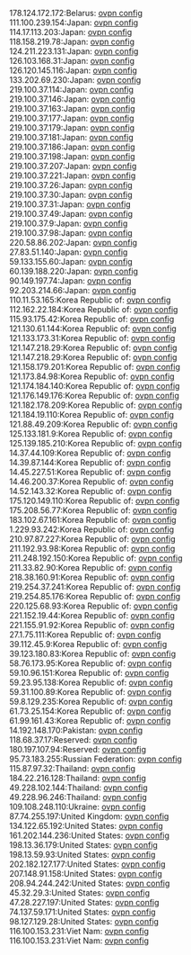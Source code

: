 178.124.172.172:Belarus: [ovpn config](vpn/178_124_172_172.ovpn)  
111.100.239.154:Japan: [ovpn config](vpn/111_100_239_154.ovpn)  
114.17.113.203:Japan: [ovpn config](vpn/114_17_113_203.ovpn)  
118.158.219.78:Japan: [ovpn config](vpn/118_158_219_78.ovpn)  
124.211.223.131:Japan: [ovpn config](vpn/124_211_223_131.ovpn)  
126.103.168.31:Japan: [ovpn config](vpn/126_103_168_31.ovpn)  
126.120.145.116:Japan: [ovpn config](vpn/126_120_145_116.ovpn)  
133.202.69.230:Japan: [ovpn config](vpn/133_202_69_230.ovpn)  
219.100.37.114:Japan: [ovpn config](vpn/219_100_37_114.ovpn)  
219.100.37.146:Japan: [ovpn config](vpn/219_100_37_146.ovpn)  
219.100.37.163:Japan: [ovpn config](vpn/219_100_37_163.ovpn)  
219.100.37.177:Japan: [ovpn config](vpn/219_100_37_177.ovpn)  
219.100.37.179:Japan: [ovpn config](vpn/219_100_37_179.ovpn)  
219.100.37.181:Japan: [ovpn config](vpn/219_100_37_181.ovpn)  
219.100.37.186:Japan: [ovpn config](vpn/219_100_37_186.ovpn)  
219.100.37.198:Japan: [ovpn config](vpn/219_100_37_198.ovpn)  
219.100.37.207:Japan: [ovpn config](vpn/219_100_37_207.ovpn)  
219.100.37.221:Japan: [ovpn config](vpn/219_100_37_221.ovpn)  
219.100.37.26:Japan: [ovpn config](vpn/219_100_37_26.ovpn)  
219.100.37.30:Japan: [ovpn config](vpn/219_100_37_30.ovpn)  
219.100.37.31:Japan: [ovpn config](vpn/219_100_37_31.ovpn)  
219.100.37.49:Japan: [ovpn config](vpn/219_100_37_49.ovpn)  
219.100.37.9:Japan: [ovpn config](vpn/219_100_37_9.ovpn)  
219.100.37.98:Japan: [ovpn config](vpn/219_100_37_98.ovpn)  
220.58.86.202:Japan: [ovpn config](vpn/220_58_86_202.ovpn)  
27.83.51.140:Japan: [ovpn config](vpn/27_83_51_140.ovpn)  
59.133.155.60:Japan: [ovpn config](vpn/59_133_155_60.ovpn)  
60.139.188.220:Japan: [ovpn config](vpn/60_139_188_220.ovpn)  
90.149.197.74:Japan: [ovpn config](vpn/90_149_197_74.ovpn)  
92.203.214.66:Japan: [ovpn config](vpn/92_203_214_66.ovpn)  
110.11.53.165:Korea Republic of: [ovpn config](vpn/110_11_53_165.ovpn)  
112.162.22.184:Korea Republic of: [ovpn config](vpn/112_162_22_184.ovpn)  
115.93.175.42:Korea Republic of: [ovpn config](vpn/115_93_175_42.ovpn)  
121.130.61.144:Korea Republic of: [ovpn config](vpn/121_130_61_144.ovpn)  
121.133.173.31:Korea Republic of: [ovpn config](vpn/121_133_173_31.ovpn)  
121.147.218.29:Korea Republic of: [ovpn config](vpn/121_147_218_29.ovpn)  
121.147.218.29:Korea Republic of: [ovpn config](vpn/121_147_218_29.ovpn)  
121.158.179.201:Korea Republic of: [ovpn config](vpn/121_158_179_201.ovpn)  
121.173.84.98:Korea Republic of: [ovpn config](vpn/121_173_84_98.ovpn)  
121.174.184.140:Korea Republic of: [ovpn config](vpn/121_174_184_140.ovpn)  
121.176.149.176:Korea Republic of: [ovpn config](vpn/121_176_149_176.ovpn)  
121.182.178.209:Korea Republic of: [ovpn config](vpn/121_182_178_209.ovpn)  
121.184.19.110:Korea Republic of: [ovpn config](vpn/121_184_19_110.ovpn)  
121.88.49.209:Korea Republic of: [ovpn config](vpn/121_88_49_209.ovpn)  
125.133.181.9:Korea Republic of: [ovpn config](vpn/125_133_181_9.ovpn)  
125.139.185.210:Korea Republic of: [ovpn config](vpn/125_139_185_210.ovpn)  
14.37.44.109:Korea Republic of: [ovpn config](vpn/14_37_44_109.ovpn)  
14.39.87.144:Korea Republic of: [ovpn config](vpn/14_39_87_144.ovpn)  
14.45.227.51:Korea Republic of: [ovpn config](vpn/14_45_227_51.ovpn)  
14.46.200.37:Korea Republic of: [ovpn config](vpn/14_46_200_37.ovpn)  
14.52.143.32:Korea Republic of: [ovpn config](vpn/14_52_143_32.ovpn)  
175.120.149.110:Korea Republic of: [ovpn config](vpn/175_120_149_110.ovpn)  
175.208.56.77:Korea Republic of: [ovpn config](vpn/175_208_56_77.ovpn)  
183.102.67.161:Korea Republic of: [ovpn config](vpn/183_102_67_161.ovpn)  
1.229.93.242:Korea Republic of: [ovpn config](vpn/1_229_93_242.ovpn)  
210.97.87.227:Korea Republic of: [ovpn config](vpn/210_97_87_227.ovpn)  
211.192.93.98:Korea Republic of: [ovpn config](vpn/211_192_93_98.ovpn)  
211.248.192.150:Korea Republic of: [ovpn config](vpn/211_248_192_150.ovpn)  
211.33.82.90:Korea Republic of: [ovpn config](vpn/211_33_82_90.ovpn)  
218.38.160.91:Korea Republic of: [ovpn config](vpn/218_38_160_91.ovpn)  
219.254.37.241:Korea Republic of: [ovpn config](vpn/219_254_37_241.ovpn)  
219.254.85.176:Korea Republic of: [ovpn config](vpn/219_254_85_176.ovpn)  
220.125.68.93:Korea Republic of: [ovpn config](vpn/220_125_68_93.ovpn)  
221.152.19.44:Korea Republic of: [ovpn config](vpn/221_152_19_44.ovpn)  
221.155.91.92:Korea Republic of: [ovpn config](vpn/221_155_91_92.ovpn)  
27.1.75.111:Korea Republic of: [ovpn config](vpn/27_1_75_111.ovpn)  
39.112.45.9:Korea Republic of: [ovpn config](vpn/39_112_45_9.ovpn)  
39.123.180.83:Korea Republic of: [ovpn config](vpn/39_123_180_83.ovpn)  
58.76.173.95:Korea Republic of: [ovpn config](vpn/58_76_173_95.ovpn)  
59.10.96.151:Korea Republic of: [ovpn config](vpn/59_10_96_151.ovpn)  
59.23.95.138:Korea Republic of: [ovpn config](vpn/59_23_95_138.ovpn)  
59.31.100.89:Korea Republic of: [ovpn config](vpn/59_31_100_89.ovpn)  
59.8.129.235:Korea Republic of: [ovpn config](vpn/59_8_129_235.ovpn)  
61.73.25.154:Korea Republic of: [ovpn config](vpn/61_73_25_154.ovpn)  
61.99.161.43:Korea Republic of: [ovpn config](vpn/61_99_161_43.ovpn)  
14.192.148.170:Pakistan: [ovpn config](vpn/14_192_148_170.ovpn)  
118.68.37.17:Reserved: [ovpn config](vpn/118_68_37_17.ovpn)  
180.197.107.94:Reserved: [ovpn config](vpn/180_197_107_94.ovpn)  
95.73.183.255:Russian Federation: [ovpn config](vpn/95_73_183_255.ovpn)  
115.87.97.32:Thailand: [ovpn config](vpn/115_87_97_32.ovpn)  
184.22.216.128:Thailand: [ovpn config](vpn/184_22_216_128.ovpn)  
49.228.102.144:Thailand: [ovpn config](vpn/49_228_102_144.ovpn)  
49.228.96.246:Thailand: [ovpn config](vpn/49_228_96_246.ovpn)  
109.108.248.110:Ukraine: [ovpn config](vpn/109_108_248_110.ovpn)  
87.74.255.197:United Kingdom: [ovpn config](vpn/87_74_255_197.ovpn)  
134.122.65.192:United States: [ovpn config](vpn/134_122_65_192.ovpn)  
161.202.144.236:United States: [ovpn config](vpn/161_202_144_236.ovpn)  
198.13.36.179:United States: [ovpn config](vpn/198_13_36_179.ovpn)  
198.13.59.93:United States: [ovpn config](vpn/198_13_59_93.ovpn)  
202.182.127.177:United States: [ovpn config](vpn/202_182_127_177.ovpn)  
207.148.91.158:United States: [ovpn config](vpn/207_148_91_158.ovpn)  
208.94.244.242:United States: [ovpn config](vpn/208_94_244_242.ovpn)  
45.32.29.3:United States: [ovpn config](vpn/45_32_29_3.ovpn)  
47.28.227.197:United States: [ovpn config](vpn/47_28_227_197.ovpn)  
74.137.59.171:United States: [ovpn config](vpn/74_137_59_171.ovpn)  
98.127.129.28:United States: [ovpn config](vpn/98_127_129_28.ovpn)  
116.100.153.231:Viet Nam: [ovpn config](vpn/116_100_153_231.ovpn)  
116.100.153.231:Viet Nam: [ovpn config](vpn/116_100_153_231.ovpn)  
